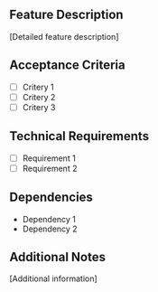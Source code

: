 ## Feature Description
[Detailed feature description]

## Acceptance Criteria
- [ ] Critery 1
- [ ] Critery 2
- [ ] Critery 3

## Technical Requirements
- [ ] Requirement 1
- [ ] Requirement 2

## Dependencies
- Dependency 1
- Dependency 2

## Additional Notes
[Additional information]
